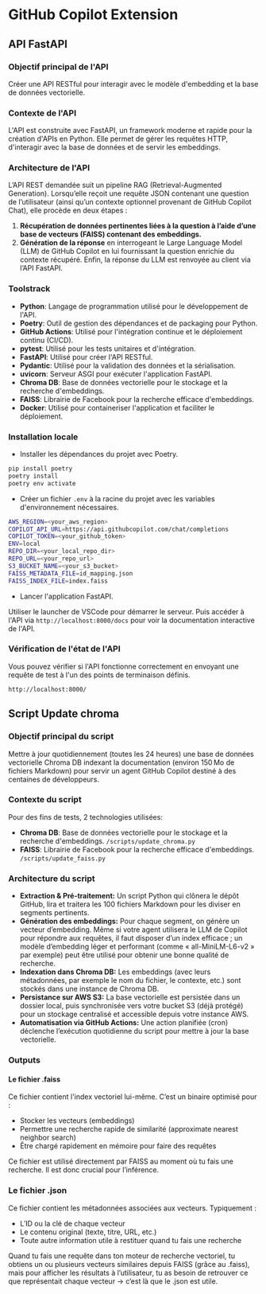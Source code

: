 # GitHub Copilot Extension

## API FastAPI

### Objectif principal de l'API

Créer une API RESTful pour interagir avec le modèle d'embedding et la base de données vectorielle.

### Contexte de l'API

L'API est construite avec FastAPI, un framework moderne et rapide pour la création d'APIs en Python. Elle permet de gérer les requêtes HTTP, d'interagir avec la base de données et de servir les embeddings.

### Architecture de l'API

L’API REST demandée suit un pipeline RAG (Retrieval-Augmented Generation). Lorsqu’elle reçoit une requête JSON contenant une question de l’utilisateur (ainsi qu’un contexte optionnel provenant de GitHub Copilot Chat), elle procède en deux étapes :

1. **Récupération de données pertinentes liées à la question à l’aide d’une base de vecteurs (FAISS) contenant des embeddings.**
2. **Génération de la réponse** en interrogeant le Large Language Model (LLM) de GitHub Copilot en lui fournissant la question enrichie du contexte récupéré. Enfin, la réponse du LLM est renvoyée au client via l’API FastAPI.

### Toolstrack

- **Python**: Langage de programmation utilisé pour le développement de l'API.
- **Poetry**: Outil de gestion des dépendances et de packaging pour Python.
- **GitHub Actions**: Utilisé pour l'intégration continue et le déploiement continu (CI/CD).
- **pytest**: Utilisé pour les tests unitaires et d'intégration.
- **FastAPI**: Utilisé pour créer l'API RESTful.
- **Pydantic**: Utilisé pour la validation des données et la sérialisation.
- **uvicorn**: Serveur ASGI pour exécuter l'application FastAPI.
- **Chroma DB**: Base de données vectorielle pour le stockage et la recherche d'embeddings.
- **FAISS**: Librairie de Facebook pour la recherche efficace d'embeddings.
- **Docker**: Utilisé pour containeriser l'application et faciliter le déploiement.

### Installation locale

- Installer les dépendances du projet avec Poetry.

```bash
pip install poetry
poetry install
poetry env activate
```

- Créer un fichier `.env` à la racine du projet avec les variables d'environnement nécessaires.

```bash
AWS_REGION=<your_aws_region>
COPILOT_API_URL=https://api.githubcopilot.com/chat/completions
COPILOT_TOKEN=<your_github_token>
ENV=local
REPO_DIR=<your_local_repo_dir>
REPO_URL=<your_repo_url>
S3_BUCKET_NAME=<your_s3_bucket>
FAISS_METADATA_FILE=id_mapping.json
FAISS_INDEX_FILE=index.faiss
```

- Lancer l'application FastAPI.

Utiliser le launcher de VSCode pour démarrer le serveur.
Puis accéder à l'API via `http://localhost:8000/docs` pour voir la documentation interactive de l'API.

### Vérification de l'état de l'API

Vous pouvez vérifier si l'API fonctionne correctement en envoyant une requête de test à l'un des points de terminaison définis.

`http://localhost:8000/`

## Script Update chroma

### Objectif principal du script

Mettre à jour quotidiennement (toutes les 24 heures) une base de données vectorielle Chroma DB indexant la documentation (environ 150 Mo de fichiers Markdown) pour servir un agent GitHub Copilot destiné à des centaines de développeurs.

### Contexte du script

Pour des fins de tests, 2 technologies utilisées:

- **Chroma DB**: Base de données vectorielle pour le stockage et la recherche d'embeddings. `/scripts/update_chroma.py`
- **FAISS**: Librairie de Facebook pour la recherche efficace d'embeddings. `/scripts/update_faiss.py`

### Architecture du script

- **Extraction & Pré-traitement:** Un script Python qui clônera le dépôt GitHub, lira et traitera les 100 fichiers Markdown pour les diviser en segments pertinents.
- **Génération des embeddings:** Pour chaque segment, on génère un vecteur d’embedding. Même si votre agent utilisera le LLM de Copilot pour répondre aux requêtes, il faut disposer d’un index efficace ; un modèle d’embedding léger et performant (comme « all-MiniLM-L6-v2 » par exemple) peut être utilisé pour obtenir une bonne qualité de recherche.
- **Indexation dans Chroma DB:** Les embeddings (avec leurs métadonnées, par exemple le nom du fichier, le contexte, etc.) sont stockés dans une instance de Chroma DB.
- **Persistance sur AWS S3:** La base vectorielle est persistée dans un dossier local, puis synchronisée vers votre bucket S3 (déjà protégé) pour un stockage centralisé et accessible depuis votre instance AWS.
- **Automatisation via GitHub Actions:** Une action planifiée (cron) déclenche l’exécution quotidienne du script pour mettre à jour la base vectorielle.

### Outputs

#### Le fichier .faiss

Ce fichier contient l'index vectoriel lui-même. C’est un binaire optimisé pour :

- Stocker les vecteurs (embeddings)
- Permettre une recherche rapide de similarité (approximate nearest neighbor search)
- Être chargé rapidement en mémoire pour faire des requêtes

Ce fichier est utilisé directement par FAISS au moment où tu fais une recherche. Il est donc crucial pour l’inférence.

### Le fichier .json

Ce fichier contient les métadonnées associées aux vecteurs. Typiquement :

- L’ID ou la clé de chaque vecteur
- Le contenu original (texte, titre, URL, etc.)
- Toute autre information utile à restituer quand tu fais une recherche

Quand tu fais une requête dans ton moteur de recherche vectoriel, tu obtiens un ou plusieurs vecteurs similaires depuis FAISS (grâce au .faiss), mais pour afficher les résultats à l’utilisateur, tu as besoin de retrouver ce que représentait chaque vecteur → c’est là que le .json est utile.
